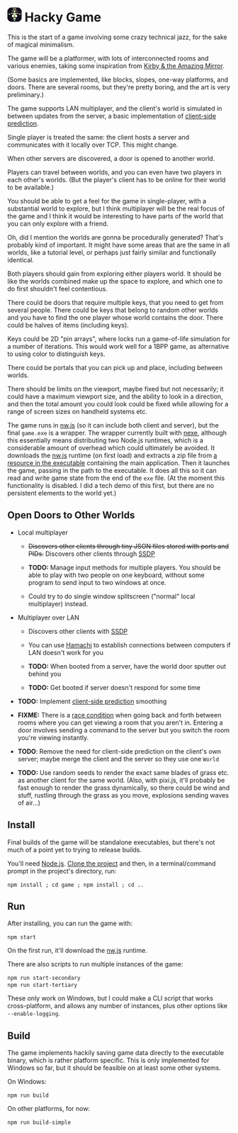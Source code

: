 
# ![](game/images/icon-32.png) Hacky Game

This is the start of a game involving some crazy technical jazz,
for the sake of magical minimalism.

The game will be a platformer,
with lots of interconnected rooms and various enemies,
taking some inspiration from [Kirby & the Amazing Mirror][].

(Some basics are implemented, like blocks, slopes, one-way platforms, and doors.
There are several rooms, but they're pretty boring,
and the art is very preliminary.)

The game supports LAN multiplayer,
and the client's world is simulated in between updates from the server,
a basic implementation of [client-side prediction][].

Single player is treated the same: the client hosts a server and communicates with it locally over TCP.
This might change.

When other servers are discovered,
a door is opened to another world.

Players can travel between worlds,
and you can even have two players in each other's worlds.
(But the player's client has to be online for their world to be available.)

You should be able to get a feel for the game in single-player,
with a substantial world to explore, but
I think multiplayer will be the real focus of the game
and I think it would be interesting to have parts of the world that you can only explore with a friend.

Oh, did I mention the worlds are gonna be procedurally generated?
That's probably kind of important.
It might have some areas that are the same in all worlds, like a tutorial level,
or perhaps just fairly similar and functionally identical.

Both players should gain from exploring either players world.
It should be like the worlds combined make up the space to explore,
and which one to do first shouldn't feel contentious.

There could be doors that require multiple keys, that you need to get from several people.
There could be keys that belong to random other worlds and you have to find the one player whose world contains the door.
There could be halves of items (including keys).

Keys could be 2D "pin arrays", where locks run a game-of-life simulation for a number of iterations.
This would work well for a 1BPP game, as alternative to using color to distinguish keys.

There could be portals that you can pick up and place, including between worlds.

There should be limits on the viewport,
maybe fixed but not necessarily;
it could have a maximum viewport size, and the ability to look in a direction,
and then the total amount you could look could be fixed
while allowing for a range of screen sizes on handheld systems etc.

The game runs in [nw.js][] (so it can include both client and server),
but the final `game.exe` is a wrapper.
The wrapper currently built with [nexe][],
although this essentially means distributing two Node.js runtimes,
which is a considerable amount of overhead which could ultimately be avoided.
It downloads the [nw.js][] runtime (on first load)
and extracts a zip file from [a resource in the executable][nexeres] containing the main application.
Then it launches the game, passing in the path to the executable.
It does all this so it can read and write game state from the end of the `exe` file.
(At the moment this functionality is disabled.
I did a tech demo of this first, but there are no persistent elements to the world yet.)


## Open Doors to Other Worlds

* Local multiplayer

	* ~~Discovers other clients through tiny JSON files stored with ports and PIDs.~~
	  Discovers other clients through [SSDP][]

	* **TODO:**
	  Manage input methods for multiple players.
	  You should be able to play with two people on one keyboard,
	  without some program to send input to two windows at once.
	  <!-- sending inputs to two clients through one window. -->

	* Could try to do single window splitscreen ("normal" local multiplayer) instead.


* Multiplayer over LAN

	* Discovers other clients with [SSDP][]

	* You can use [Hamachi](https://www.vpn.net/) to establish connections between computers if LAN doesn't work for you

	* **TODO:**
	  When booted from a server, have the world door sputter out behind you

	* **TODO:**
	  Get booted if server doesn't respond for some time


* **TODO:**
  Implement [client-side prediction][] smoothing

* **FIXME:**
  There is a [race condition][] when going back and forth between rooms
  where you can get viewing a room that you aren't in.
  Entering a door involves sending a command to the server
  but you switch the room you're viewing instantly.

* **TODO**:
  Remove the need for client-side prediction on the client's own server;
  maybe merge the client and the server so they use one `World`

* **TODO:**
  Use random seeds to render the exact same blades of grass etc. as another client for the same world.
  (Also, with pixi.js, it'll probably be fast enough to render the grass dynamically, so there could be wind and stuff,
  rustling through the grass as you move,
  explosions sending waves of air...)


## Install

Final builds of the game will be standalone executables,
but there's not much of a point yet to trying to release builds.

You'll need [Node.js][].
[Clone the project][cloning a repo]
and then, in a terminal/command prompt in the project's directory,
run:

	npm install ; cd game ; npm install ; cd ..

## Run

After installing, you can run the game with:

	npm start

On the first run, it'll download the [nw.js][] runtime.

There are also scripts to run multiple instances of the game:

	npm run start-secondary
	npm run start-tertiary

These only work on Windows, but I could make a CLI script that works cross-platform,
and allows any number of instances,
plus other options like `--enable-logging`.


## Build

The game implements hackily saving game data directly to the executable binary,
which is rather platform specific.
This is only implemented for Windows so far,
but it should be feasible on at least some other systems.

On Windows:

	npm run build

On other platforms, for now:

	npm run build-simple


[cloning a repo]: https://help.github.com/articles/cloning-a-repository/
[Node.js]: https://nodejs.org
[nexe]: https://github.com/jaredallard/nexe
[nexeres]: https://github.com/jaredallard/nexe/pull/93
[nw.js]: https://github.com/nwjs/nw.js/
[client-side prediction]: https://en.wikipedia.org/wiki/Client-side_prediction
[SSDP]: https://en.wikipedia.org/wiki/Simple_Service_Discovery_Protocol "Simple Service Discovery Protocol"
[race condition]: https://en.wikipedia.org/wiki/Race_condition
[Kirby & the Amazing Mirror]: https://en.wikipedia.org/wiki/Kirby_%26_the_Amazing_Mirror
